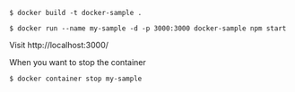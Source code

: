 `$ docker build -t docker-sample .`

`$ docker run --name my-sample -d -p 3000:3000 docker-sample npm start`

Visit http://localhost:3000/

When you want to stop the container

`$ docker container stop my-sample`
